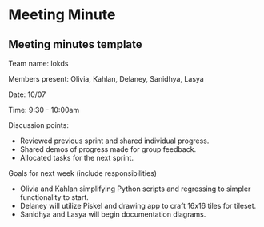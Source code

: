 
# Meeting Minute

## Meeting minutes template

Team name: lokds

Members present: Olivia, Kahlan, Delaney, Sanidhya, Lasya

Date: 10/07

Time: 9:30 - 10:00am

Discussion points: 

* Reviewed previous sprint and shared individual progress.
* Shared demos of progress made for group feedback.
* Allocated tasks for the next sprint.

Goals for next week (include responsibilities)

* Olivia and Kahlan simplifying Python scripts and regressing to simpler functionality to start.
* Delaney will utilize Piskel and drawing app to craft 16x16 tiles for tileset. 
* Sanidhya and Lasya will begin documentation diagrams. 
